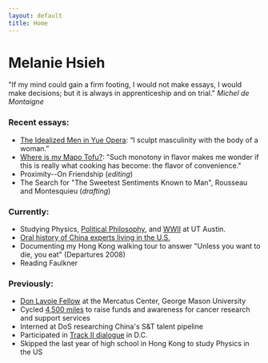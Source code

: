 ```yaml
---
layout: default
title: Home
---
```


# Melanie Hsieh

"If my mind could gain a firm footing, I would not make essays, I would make decisions; but it is always in apprenticeship and on trial." *Michel de Montaigne*

### Recent essays:
- [The Idealized Men in Yue Opera](https://substack.com/home/post/p-144492591): “I sculpt masculinity with the body of a woman.”
- [Where is my Mapo Tofu?](https://substack.com/home/post/p-148831978): "Such monotony in flavor makes me wonder if this is really what cooking has become: the flavor of convenience."
- Proximity--On Friendship (*editing*)
- The Search for "The Sweetest Sentiments Known to Man", Rousseau and Montesquieu (*drafting*)

### Currently:
- Studying Physics, [Political Philosophy](https://liberalarts.utexas.edu/coretexts/), and [WWII](https://liberalarts.utexas.edu/history/normandy-scholar-program-on-wwii/) at UT Austin.
- [Oral history of China experts living in the U.S.](https://pekinghotel.substack.com/)
- Documenting my Hong Kong walking tour to answer "Unless you want to die, you eat" (Departures 2008)
- Reading Faulkner

### Previously:
- [Don Lavoie Fellow](https://www.mercatus.org/students/don-lavoie-fellowship) at the Mercatus Center, George Mason University
- Cycled [4,500 miles](https://www.texas4000.org/rider/2024/rockies/melanie-hsieh/) to raise funds and awareness for cancer research and support services
- Interned at DoS researching China's S&T talent pipeline
- Participated in [Track II dialogue](https://www.linkedin.com/posts/melaniehsieh_uschinarelations-bilateralrelations-taiwan-activity-7098093507575238656-erx_?utm_source=share&utm_medium=member_desktop) in D.C.
- Skipped the last year of high school in Hong Kong to study Physics in the US